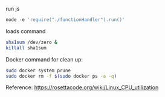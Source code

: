 run js
```js
node -e 'require("./functionHandler").run()'
```

loads command
```sh
sha1sum /dev/zero &
killall sha1sum
```

Docker command for clean up:
```sh
sudo docker system prune
sudo docker rm -f $(sudo docker ps -a -q)
```

Reference: https://rosettacode.org/wiki/Linux_CPU_utilization